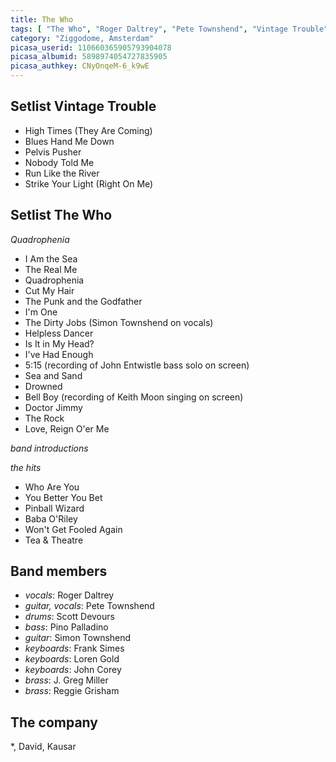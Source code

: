 ```yaml
---
title: The Who
tags: [ "The Who", "Roger Daltrey", "Pete Townshend", "Vintage Trouble" ]
category: "Ziggodome, Amsterdam"
picasa_userid: 110660365905793904078
picasa_albumid: 5898974054727835905
picasa_authkey: CNyOnqeM-6_k9wE
---
```

Setlist Vintage Trouble
-----------------------
* High Times (They Are Coming)
* Blues Hand Me Down
* Pelvis Pusher
* Nobody Told Me
* Run Like the River
* Strike Your Light (Right On Me) 

Setlist The Who
---------------
_Quadrophenia_

* I Am the Sea
* The Real Me
* Quadrophenia
* Cut My Hair
* The Punk and the Godfather
* I'm One
* The Dirty Jobs (Simon Townshend on vocals)
* Helpless Dancer
* Is It in My Head?
* I've Had Enough
* 5:15 (recording of John Entwistle bass solo on screen)
* Sea and Sand
* Drowned
* Bell Boy (recording of Keith Moon singing on screen)
* Doctor Jimmy
* The Rock
* Love, Reign O'er Me

_band introductions_

_the hits_

* Who Are You
* You Better You Bet
* Pinball Wizard
* Baba O'Riley
* Won't Get Fooled Again
* Tea & Theatre

Band members
------------
* _vocals_: Roger Daltrey
* _guitar, vocals_: Pete Townshend
* _drums_: Scott Devours
* _bass_: Pino Palladino
* _guitar_: Simon Townshend
* _keyboards_: Frank Simes
* _keyboards_: Loren Gold
* _keyboards_: John Corey
* _brass_: J. Greg Miller
* _brass_: Reggie Grisham

The company
-----------
*, David, Kausar

